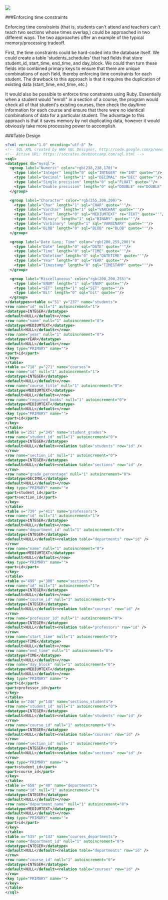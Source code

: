 <img src="http://i.imgur.com/UDOgsEE.png"/>

###Enforcing time constraints

Enforcing time constraints (that is, students can't attend and teachers can't teach two sections whose times overlap,) could be approached in two different ways. The two approaches offer an
example of the typical memory/processing tradeoff.

First, the time constraints could be hard-coded into the database itself. We could create a
table 'students_schedules' that had fields that store student_id, start_time, end_time, and
day_block. We could then turn these fields into combined primary keys to ensure that there are
unique combinations of each field, thereby enforcing time constraints for each student. The
drawback to this approach is that it requires the duplication of existing data (start_time,
end_time, etc.)

It would also be possible to enforce time constraints using Ruby.  Essentially when a student would "enroll" in a section of a course, the program would check all of that student's existing courses, then check the day/time information for each course and ensure that there were no identical combinations of data for a particular student.  The advantage to this approach is that it saves memory by not duplicating data, however it would obviously take more processing power to accomplish.

###Table Design

```xml
<?xml version="1.0" encoding="utf-8" ?>
<!-- SQL XML created by WWW SQL Designer, http://code.google.com/p/wwwsqldesigner/ -->
<!-- Active URL: https://socrates.devbootcamp.com/sql.html -->
<sql>
<datatypes db="mysql">
  <group label="Numeric" color="rgb(238,238,170)">
    <type label="Integer" length="0" sql="INTEGER" re="INT" quote=""/>
    <type label="Decimal" length="1" sql="DECIMAL" re="DEC" quote=""/>
    <type label="Single precision" length="0" sql="FLOAT" quote=""/>
    <type label="Double precision" length="0" sql="DOUBLE" re="DOUBLE" quote=""/>
  </group>

  <group label="Character" color="rgb(255,200,200)">
    <type label="Char" length="1" sql="CHAR" quote="'"/>
    <type label="Varchar" length="1" sql="VARCHAR" quote="'"/>
    <type label="Text" length="0" sql="MEDIUMTEXT" re="TEXT" quote="'"/>
    <type label="Binary" length="1" sql="BINARY" quote="'"/>
    <type label="Varbinary" length="1" sql="VARBINARY" quote="'"/>
    <type label="BLOB" length="0" sql="BLOB" re="BLOB" quote="'"/>
  </group>

  <group label="Date &amp; Time" color="rgb(200,255,200)">
    <type label="Date" length="0" sql="DATE" quote="'"/>
    <type label="Time" length="0" sql="TIME" quote="'"/>
    <type label="Datetime" length="0" sql="DATETIME" quote="'"/>
    <type label="Year" length="0" sql="YEAR" quote=""/>
    <type label="Timestamp" length="0" sql="TIMESTAMP" quote="'"/>
  </group>

  <group label="Miscellaneous" color="rgb(200,200,255)">
    <type label="ENUM" length="1" sql="ENUM" quote=""/>
    <type label="SET" length="1" sql="SET" quote=""/>
    <type label="Bit" length="0" sql="bit" quote=""/>
  </group>
</datatypes><table x="51" y="237" name="students">
<row name="id" null="1" autoincrement="1">
<datatype>INTEGER</datatype>
<default>NULL</default></row>
<row name="name" null="1" autoincrement="0">
<datatype>MEDIUMTEXT</datatype>
<default>NULL</default></row>
<row name="year" null="1" autoincrement="0">
<datatype>YEAR</datatype>
<default>NULL</default></row>
<key type="PRIMARY" name="">
<part>id</part>
</key>
</table>
<table x="718" y="271" name="courses">
<row name="id" null="1" autoincrement="1">
<datatype>INTEGER</datatype>
<default>NULL</default></row>
<row name="course_title" null="1" autoincrement="0">
<datatype>MEDIUMTEXT</datatype>
<default>NULL</default></row>
<row name="required_books" null="1" autoincrement="0">
<datatype>MEDIUMTEXT</datatype>
<default>NULL</default></row>
<key type="PRIMARY" name="">
<part>id</part>
</key>
</table>
<table x="251" y="345" name="student_grades">
<row name="student_id" null="1" autoincrement="0">
<datatype>INTEGER</datatype>
<default>NULL</default><relation table="students" row="id" />
</row>
<row name="section_id" null="1" autoincrement="0">
<datatype>INTEGER</datatype>
<default>NULL</default><relation table="sections" row="id" />
</row>
<row name="grade_percentage" null="1" autoincrement="0">
<datatype>DECIMAL</datatype>
<default>NULL</default></row>
<key type="PRIMARY" name="">
<part>student_id</part>
<part>section_id</part>
</key>
</table>
<table x="739" y="411" name="professors">
<row name="id" null="1" autoincrement="1">
<datatype>INTEGER</datatype>
<default>NULL</default></row>
<row name="department_id" null="1" autoincrement="0">
<datatype>INTEGER</datatype>
<default>NULL</default><relation table="departments" row="id" />
</row>
<row name="name" null="1" autoincrement="0">
<datatype>MEDIUMTEXT</datatype>
<default>NULL</default></row>
<key type="PRIMARY" name="">
<part>id</part>
</key>
</table>
<table x="499" y="300" name="sections">
<row name="id" null="1" autoincrement="1">
<datatype>INTEGER</datatype>
<default>NULL</default></row>
<row name="course_id" null="1" autoincrement="0">
<datatype>INTEGER</datatype>
<default>NULL</default><relation table="courses" row="id" />
</row>
<row name="professor_id" null="1" autoincrement="0">
<datatype>INTEGER</datatype>
<default>NULL</default><relation table="professors" row="id" />
</row>
<row name="start_time" null="1" autoincrement="0">
<datatype>TIME</datatype>
<default>NULL</default></row>
<row name="end_time" null="1" autoincrement="0">
<datatype>TIME</datatype>
<default>NULL</default></row>
<row name="day_block" null="1" autoincrement="0">
<datatype>MEDIUMTEXT</datatype>
<default>NULL</default></row>
<key type="PRIMARY" name="">
<part>id</part>
<part>professor_id</part>
</key>
</table>
<table x="246" y="148" name="sections_students">
<row name="student_id" null="1" autoincrement="0">
<datatype>INTEGER</datatype>
<default>NULL</default><relation table="students" row="id" />
</row>
<row name="course_id" null="1" autoincrement="0">
<datatype>INTEGER</datatype>
<default>NULL</default><relation table="courses" row="id" />
</row>
<row name="section_id" null="1" autoincrement="0">
<datatype>INTEGER</datatype>
<default>NULL</default><relation table="sections" row="id" />
</row>
<key type="PRIMARY" name="">
<part>student_id</part>
<part>course_id</part>
</key>
</table>
<table x="658" y="40" name="departments">
<row name="id" null="1" autoincrement="1">
<datatype>INTEGER</datatype>
<default>NULL</default></row>
<row name="department_name" null="1" autoincrement="0">
<datatype>MEDIUMTEXT</datatype>
<default>NULL</default></row>
<key type="PRIMARY" name="">
<part>id</part>
</key>
</table>
<table x="535" y="142" name="courses_departments">
<row name="department_id" null="1" autoincrement="0">
<datatype>INTEGER</datatype>
<default>NULL</default><relation table="departments" row="id" />
</row>
<row name="course_id" null="1" autoincrement="0">
<datatype>INTEGER</datatype>
<default>NULL</default><relation table="courses" row="id" />
</row>
<key type="PRIMARY" name="">
</key>
</table>
</sql>
```